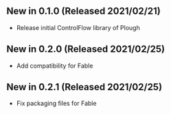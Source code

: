 ## New in 0.1.0 (Released 2021/02/21)
* Release initial ControlFlow library of Plough

## New in 0.2.0 (Released 2021/02/25)
* Add compatibility for Fable

## New in 0.2.1 (Released 2021/02/25)
* Fix packaging files for Fable
